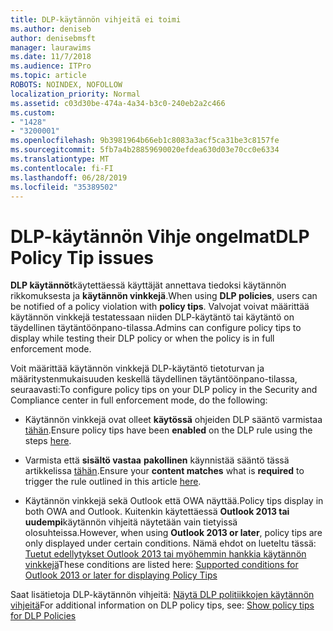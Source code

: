 ```yaml
---
title: DLP-käytännön vihjeitä ei toimi
ms.author: deniseb
author: denisebmsft
manager: laurawims
ms.date: 11/7/2018
ms.audience: ITPro
ms.topic: article
ROBOTS: NOINDEX, NOFOLLOW
localization_priority: Normal
ms.assetid: c03d30be-474a-4a34-b3c0-240eb2a2c466
ms.custom:
- "1428"
- "3200001"
ms.openlocfilehash: 9b3981964b66eb1c8083a3acf5ca31be3c8157fe
ms.sourcegitcommit: 5fb7a4b28859690020efdea630d03e70cc0e6334
ms.translationtype: MT
ms.contentlocale: fi-FI
ms.lasthandoff: 06/28/2019
ms.locfileid: "35389502"
---
```

# <a name="dlp-policy-tip-issues"></a><span data-ttu-id="2ceb1-102">DLP-käytännön Vihje ongelmat</span><span class="sxs-lookup"><span data-stu-id="2ceb1-102">DLP Policy Tip issues</span></span>

<span data-ttu-id="2ceb1-103">**DLP käytännöt**käytettäessä käyttäjät annettava tiedoksi käytännön rikkomuksesta ja **käytännön vinkkejä**.</span><span class="sxs-lookup"><span data-stu-id="2ceb1-103">When using **DLP policies**, users can be notified of a policy violation with **policy tips**.</span></span> <span data-ttu-id="2ceb1-104">Valvojat voivat määrittää käytännön vinkkejä testatessaan niiden DLP-käytäntö tai käytäntö on täydellinen täytäntöönpano-tilassa.</span><span class="sxs-lookup"><span data-stu-id="2ceb1-104">Admins can configure policy tips to display while testing their DLP policy or when the policy is in full enforcement mode.</span></span>
  
<span data-ttu-id="2ceb1-105">Voit määrittää käytännön vinkkejä DLP-käytäntö tietoturvan ja määritystenmukaisuuden keskellä täydellinen täytäntöönpano-tilassa, seuraavasti:</span><span class="sxs-lookup"><span data-stu-id="2ceb1-105">To configure policy tips on your DLP policy in the Security and Compliance center in full enforcement mode, do the following:</span></span>
  
- <span data-ttu-id="2ceb1-106">Käytännön vinkkejä ovat olleet **käytössä** ohjeiden DLP sääntö varmistaa [tähän](https://docs.microsoft.com/office365/securitycompliance/use-notifications-and-policy-tips).</span><span class="sxs-lookup"><span data-stu-id="2ceb1-106">Ensure policy tips have been **enabled** on the DLP rule using the steps [here](https://docs.microsoft.com/office365/securitycompliance/use-notifications-and-policy-tips).</span></span>

- <span data-ttu-id="2ceb1-107">Varmista että **sisältö vastaa** **pakollinen** käynnistää sääntö tässä artikkelissa [tähän](https://docs.microsoft.com/office365/securitycompliance/what-the-sensitive-information-types-look-for).</span><span class="sxs-lookup"><span data-stu-id="2ceb1-107">Ensure your **content matches** what is **required** to trigger the rule outlined in this article [here](https://docs.microsoft.com/office365/securitycompliance/what-the-sensitive-information-types-look-for).</span></span>

- <span data-ttu-id="2ceb1-108">Käytännön vinkkejä sekä Outlook että OWA näyttää.</span><span class="sxs-lookup"><span data-stu-id="2ceb1-108">Policy tips display in both OWA and Outlook.</span></span> <span data-ttu-id="2ceb1-109">Kuitenkin käytettäessä **Outlook 2013 tai uudempi**käytännön vihjeitä näytetään vain tietyissä olosuhteissa.</span><span class="sxs-lookup"><span data-stu-id="2ceb1-109">However, when using **Outlook 2013 or later**, policy tips are only displayed under certain conditions.</span></span> <span data-ttu-id="2ceb1-110">Nämä ehdot on lueteltu tässä: [Tuetut edellytykset Outlook 2013 tai myöhemmin hankkia käytännön vinkkejä](https://docs.microsoft.com/office365/securitycompliance/use-notifications-and-policy-tips#outlook-2013-and-later-supports-showing-policy-tips-for-only-some-conditions)</span><span class="sxs-lookup"><span data-stu-id="2ceb1-110">These conditions are listed here: [Supported conditions for Outlook 2013 or later for displaying Policy Tips](https://docs.microsoft.com/office365/securitycompliance/use-notifications-and-policy-tips#outlook-2013-and-later-supports-showing-policy-tips-for-only-some-conditions)</span></span>

<span data-ttu-id="2ceb1-111">Saat lisätietoja DLP-käytännön vihjeitä: [Näytä DLP politiikkojen käytännön vihjeitä](https://docs.microsoft.com/office365/securitycompliance/use-notifications-and-policy-tips)</span><span class="sxs-lookup"><span data-stu-id="2ceb1-111">For additional information on DLP policy tips, see: [Show policy tips for DLP Policies](https://docs.microsoft.com/office365/securitycompliance/use-notifications-and-policy-tips)</span></span>
  